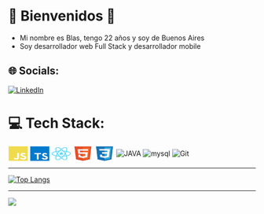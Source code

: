 # 🌟 Bienvenidos 🌟   
- Mi nombre es Blas, tengo 22 años y soy de Buenos Aires   
- Soy desarrollador web Full Stack y desarrollador mobile 
    
   
## 🌐 Socials:   
[![LinkedIn](https://img.shields.io/badge/LinkedIn-%230077B5.svg?logo=linkedin&logoColor=white)](https://www.linkedin.com/in/blas-pesce-4881781b8/)

# 💻 Tech Stack: 
<div>
  <img align="center" alt="Js" height="30" width="40" src="https://raw.githubusercontent.com/devicons/devicon/master/icons/javascript/javascript-plain.svg">
  <img align="center" alt="Ts" height="30" width="40" src="https://raw.githubusercontent.com/devicons/devicon/master/icons/typescript/typescript-plain.svg">
  <img align="center" alt="React" height="30" width="40" src="https://raw.githubusercontent.com/devicons/devicon/master/icons/react/react-original.svg">
  <img align="center" alt="HTML" height="30" width="40" src="https://raw.githubusercontent.com/devicons/devicon/master/icons/html5/html5-original.svg">
  <img align="center" alt="CSS" height="30" width="40" src="https://raw.githubusercontent.com/devicons/devicon/master/icons/css3/css3-original.svg">
  <img align="center" alt="JAVA" height="30" width="40" src="https://cdn.jsdelivr.net/gh/devicons/devicon/icons/java/java-original-wordmark.svg" />
  <img align="center" alt="mysql" height="30" width="40" src="https://cdn.jsdelivr.net/gh/devicons/devicon/icons/mysql/mysql-original-wordmark.svg" />
  <img align="center" alt="Git" height="30" width="40"  src="https://cdn.jsdelivr.net/gh/devicons/devicon/icons/git/git-original.svg" />
                        
</div>


---
[![Top Langs](https://github-readme-stats.vercel.app/api/top-langs/?username=blas113&layout=compact)](https://github.com/anuraghazra/github-readme-stats)

---

[![](https://visitcount.itsvg.in/api?id=blas113&label=Profile%20Views&color=1&icon=0&pretty=true)](https://visitcount.itsvg.in)

